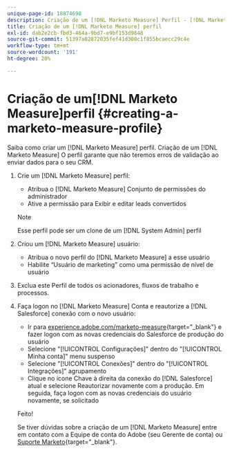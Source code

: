 ```yaml
---
unique-page-id: 18874698
description: Criação de um [!DNL Marketo Measure] Perfil - [!DNL Marketo Measure] - Documentação do produto
title: Criação de um [!DNL Marketo Measure] perfil
exl-id: dab2e2cb-fbd3-464a-9bd7-e9bf153d9848
source-git-commit: 51397a02872035fef41d308c1f855bcaecc29c4e
workflow-type: tm+mt
source-wordcount: '191'
ht-degree: 20%

---
```


# Criação de um[!DNL Marketo Measure]perfil {#creating-a-marketo-measure-profile}

Saiba como criar um [!DNL Marketo Measure] perfil. Criação de um [!DNL Marketo Measure] O perfil garante que não teremos erros de validação ao enviar dados para o seu CRM.

1. Crie um [!DNL Marketo Measure] perfil:

   * Atribua o [!DNL Marketo Measure] Conjunto de permissões do administrador
   * Ative a permissão para Exibir e editar leads convertidos

   >[!NOTE]
   >
   >Esse perfil pode ser um clone de um [!DNL System Admin] perfil

1. Criou um [!DNL Marketo Measure] usuário:

   * Atribua o novo perfil do [!DNL Marketo Measure] a esse usuário
   * Habilite “Usuário de marketing” como uma permissão de nível de usuário

1. Exclua este Perfil de todos os acionadores, fluxos de trabalho e processos.
1. Faça logon no [!DNL Marketo Measure] Conta e reautorize a [!DNL Salesforce] conexão com o novo usuário:

   * Ir para [experience.adobe.com/marketo-measure](https://experience.adobe.com/marketo-measure){target="_blank"} e fazer logon com as novas credenciais do Salesforce de produção do usuário
   * Selecione &quot;[!UICONTROL Configurações]&quot; dentro do &quot;[!UICONTROL Minha conta]&quot; menu suspenso
   * Selecione &quot;[!UICONTROL Conexões]&quot; dentro do &quot;[!UICONTROL Integrações]&quot; agrupamento
   * Clique no ícone Chave à direita da conexão do [!DNL Salesforce] atual e selecione Reautorizar novamente com a produção. Em seguida, faça logon com as novas credenciais do usuário novamente, se solicitado

   Feito!

   Se tiver dúvidas sobre a criação de um [!DNL Marketo Measure] entre em contato com a Equipe de conta do Adobe (seu Gerente de conta) ou [Suporte Marketo](https://nation.marketo.com/t5/support/ct-p/Support){target="_blank"}.
